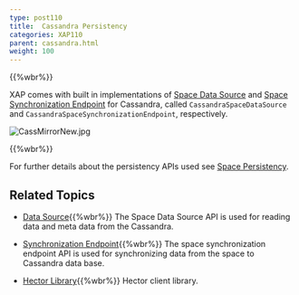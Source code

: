 ```yaml
---
type: post110
title:  Cassandra Persistency
categories: XAP110
parent: cassandra.html
weight: 100
---
```



{{%wbr%}}


XAP comes with built in implementations of [Space Data Source](./space-data-source-api.html) and [Space Synchronization Endpoint](./space-synchronization-endpoint-api.html) for Cassandra, called `CassandraSpaceDataSource` and `CassandraSpaceSynchronizationEndpoint`, respectively.


![CassMirrorNew.jpg](/attachment_files/CassMirrorNew.jpg)

{{%wbr%}}


For further details about the persistency APIs used see [Space Persistency](./space-persistency.html).


## Related Topics

- [Data Source](./cassandra-space-data-source.html){{%wbr%}}
The Space Data Source API is used for reading data and meta data from the Cassandra.

- [Synchronization Endpoint](./cassandra-space-synchronization-endpoint.html){{%wbr%}}
The space synchronization endpoint API is used for synchronizing data from the space to Cassandra data base.

- [Hector Library](./cassandra-hector-client.html){{%wbr%}}
Hector client library.



